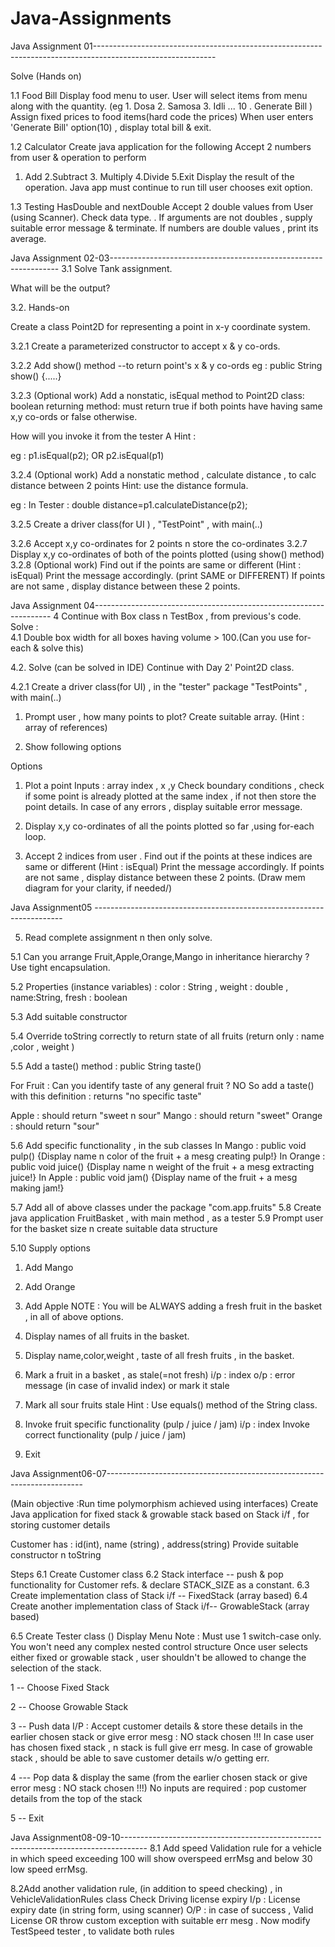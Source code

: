 # Java-Assignments

Java Assignment 01------------------------------------------------------------------------------------------------------------

Solve (Hands on)

1.1  Food Bill 
Display food menu to user. User will select items from menu along with the quantity. (eg 1. Dosa 2. Samosa 3. Idli ... 10 . Generate Bill ) Assign fixed prices to food items(hard code the prices)
When user enters 'Generate Bill' option(10) , display total bill & exit.

1.2 Calculator
Create java application for the following
Accept 2 numbers from user & operation to perform
1. Add 2.Subtract 3. Multiply 4.Divide 5.Exit
Display the result of the operation. 
Java app must continue to run till user chooses exit option.

1.3 Testing HasDouble and nextDouble 
Accept 2 double values from User (using Scanner). Check data type.
. If arguments are not doubles , supply suitable error message & terminate.
If numbers are double values , print its average.

Java Assignment 02-03-----------------------------------------------------------------
3.1 Solve Tank assignment.

What will be the output?

3.2. Hands-on

Create a  class Point2D   for representing a point in x-y coordinate system.

3.2.1 Create a parameterized constructor to accept x & y co-ords.

3.2.2 Add  show() method  --to return point's x & y co-ords
eg : public String show() {.....}

3.2.3 (Optional work)
Add a nonstatic, isEqual method to Point2D class: boolean returning method: must return true if both points have having same x,y co-ords or false otherwise.

How will you invoke it from the tester 
A Hint : 

eg : p1.isEqual(p2); 
OR
p2.isEqual(p1)

3.2.4 (Optional work)
Add a nonstatic method , calculate distance , to calc distance between 2 points
Hint: use the distance formula.

eg : In Tester :
double distance=p1.calculateDistance(p2);

3.2.5  Create a driver  class(for UI )  , "TestPoint" , with main(..)

3.2.6  Accept x,y co-ordinates for 2 points n store the co-ordinates
3.2.7  Display x,y co-ordinates of both of the points plotted  (using show() method)
3.2.8  (Optional work)
Find out if the points  are same or different (Hint : isEqual)
Print the message accordingly. (print SAME or DIFFERENT)
If points are not same , display distance between these 2 points.

Java Assignment 04-------------------------------------------------------------------
4 Continue with Box class n TestBox , from previous's code.
Solve :  
 4.1 Double box width for all boxes having volume > 100.(Can you use for-each & solve this) 


4.2. Solve (can be solved in IDE)
Continue with Day 2' Point2D class.

4.2.1  Create a driver  class(for UI)  , in the "tester" package "TestPoints" , with main(..)

1. Prompt user , how many points to plot? 
Create suitable array. (Hint : array of references)



2. Show following options

Options
1. Plot a point
Inputs : array index , x  ,y
Check boundary conditions  , check if some point is already plotted at the same index , if not then store the point details.
In case of any errors , display suitable error message.

2.   Display x,y co-ordinates of all the points plotted so far ,using for-each loop.

3.   Accept 2 indices from user .
Find out if the points at these indices are same or different (Hint : isEqual)
Print the message accordingly. 
If points are not same , display distance between these 2 points.
(Draw mem diagram for your clarity, if needed/)

Java Assignment05  ----------------------------------------------------------------------

5. Read complete assignment n then only solve.

5.1 Can you arrange Fruit,Apple,Orange,Mango in inheritance hierarchy ?
Use tight encapsulation.

5.2 Properties (instance variables)  : color : String , weight : double , name:String, fresh : boolean

5.3 Add suitable constructor

5.4 Override  toString correctly to return state of all fruits (return only  : name ,color , weight )

5.5 Add a taste() method : public String taste()

For Fruit : Can you identify taste of any general fruit ? NO
So add a taste() with this definition : returns "no specific taste" 

Apple : should return  "sweet n sour"
Mango : should return  "sweet"
Orange : should return  "sour"

5.6 Add specific functionality , in the sub classes
In Mango : public void pulp() {Display name n color of the fruit + a mesg  creating  pulp!}
In Orange : public void juice() {Display name n weight of the fruit + a mesg extracting juice!}
In Apple : public void jam() {Display name of the fruit + a mesg  making jam!}

5.7 Add all of above classes under the package "com.app.fruits"
5.8 Create java application FruitBasket , with main method , as a tester
5.9 Prompt user for the basket size n create suitable data structure

5.10 Supply options
1. Add Mango
2. Add Orange
3. Add Apple
NOTE : You will be ALWAYS adding a fresh fruit in the basket , in all of above options.

4. Display names of all fruits in the basket.

5. Display name,color,weight , taste of all fresh fruits , in the basket.


6. Mark a fruit in a basket , as stale(=not fresh)
i/p : index 
o/p : error message (in case of invalid index) or mark it stale

7. Mark all sour fruits stale 
Hint : Use equals() method of the String class.

8. Invoke fruit specific functionality (pulp / juice / jam)
i/p : index
Invoke correct functionality (pulp / juice / jam)

9. Exit
    
Java Assignment06-07------------------------------------------------------------------------

(Main objective :Run time polymorphism achieved using interfaces)
Create Java application for fixed stack & growable stack based on Stack i/f , for storing customer details

Customer has : id(int), name (string) , address(string)
Provide suitable constructor n toString

Steps
6.1  Create Customer class
6.2 Stack interface -- push & pop functionality for Customer refs. & declare STACK_SIZE as a constant. 
6.3 Create implementation class of Stack i/f -- FixedStack (array based)
6.4 Create another implementation class of Stack i/f-- GrowableStack (array based)

6.5 
Create Tester class ()
Display Menu
Note : Must use 1 switch-case only. You won't need any complex nested control structure
Once user selects either fixed or growable stack , user shouldn't be allowed to change the selection of the stack.

1 -- Choose Fixed Stack

2 -- Choose Growable Stack

3 -- Push data 
I/P : Accept customer details & store these details in the earlier chosen stack or give error mesg : NO stack chosen !!!
In case user has chosen fixed stack , n stack is full give err mesg. 
In case of growable stack , should be able to save customer details w/o getting err.

4 --- Pop data & display the same (from the earlier chosen stack or give error mesg : NO stack chosen !!!)
No inputs are required : pop customer details from the top of the stack

5 -- Exit

 Java Assignment08-09-10------------------------------------------------------------------------------------
8.1 Add speed Validation rule for a vehicle in which speed exceeding 100 will show overspeed errMsg and below 30 low speed errMsg.

8.2Add another validation rule,  (in addition to speed checking) , in VehicleValidationRules class
Check Driving license expiry
I/p : License expiry date (in string form, using scanner)
O/P : in case of success , Valid License OR throw custom exception with suitable err mesg .
Now modify TestSpeed tester , to validate both rules

